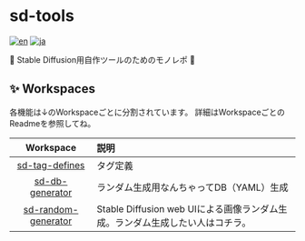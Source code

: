 # sd-tools

[![en](https://img.shields.io/badge/lang-%F0%9F%87%BA%F0%9F%87%B8-informational.svg)](./readme.md)
[![ja](https://img.shields.io/badge/lang-%F0%9F%87%AF%F0%9F%87%B5-informational.svg)](./readme-ja.md)

🥝 Stable Diffusion用自作ツールのためのモノレポ 🍓

## ✨ Workspaces

各機能は↓のWorkspaceごとに分割されています。
詳細はWorkspaceごとのReadmeを参照してね。

|                         Workspace                         | 説明                                                                          |
| :-------------------------------------------------------: | :---------------------------------------------------------------------------- |
|      [sd-tag-defines](./sd-tag-defines/readme-ja.md)      | タグ定義                                                                      |
|     [sd-db-generator](./sd-db-generator/readme-ja.md)     | ランダム生成用なんちゃってDB（YAML）生成                                      |
| [sd-random-generator](./sd-random-generator/readme-ja.md) | Stable Diffusion web UIによる画像ランダム生成。ランダム生成したい人はコチラ。 |
